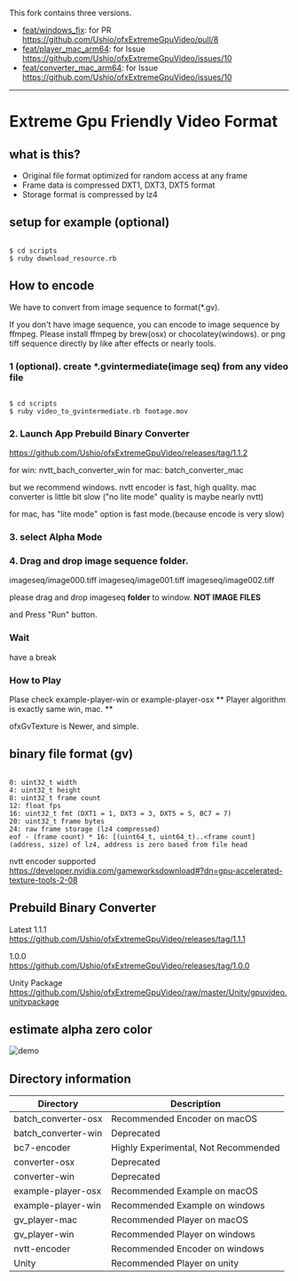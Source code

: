 This fork contains three versions.

- [feat/windows_fix](https://github.com/funatsufumiya/ofxExtremeGpuVideo/tree/feat/windows_fix): for PR https://github.com/Ushio/ofxExtremeGpuVideo/pull/8
- [feat/player_mac_arm64](https://github.com/funatsufumiya/ofxExtremeGpuVideo/tree/feat/player_mac_arm64): for Issue https://github.com/Ushio/ofxExtremeGpuVideo/issues/10
- [feat/converter_mac_arm64](https://github.com/funatsufumiya/ofxExtremeGpuVideo/tree/feat/converter_mac_arm64): for Issue https://github.com/Ushio/ofxExtremeGpuVideo/issues/10
-----

# Extreme Gpu Friendly Video Format

## what is this?
- Original file format optimized for random access at any frame
- Frame data is compressed DXT1, DXT3, DXT5 format
- Storage format is compressed by lz4

## setup for example (optional)

```

$ cd scripts
$ ruby download_resource.rb

```

## How to encode
We have to convert from image sequence to format(\*.gv).

If you don't have image sequence, you can encode to image sequence by ffmpeg.
Please install ffmpeg by brew(osx) or chocolatey(windows).
or png tiff sequence directly by like after effects or nearly tools.

### 1 (optional). create \*.gvintermediate(image seq) from any video file

```

$ cd scripts
$ ruby video_to_gvintermediate.rb footage.mov

```

### 2. Launch App Prebuild Binary Converter
https://github.com/Ushio/ofxExtremeGpuVideo/releases/tag/1.1.2

for win: nvtt_bach_converter_win
for mac: batch_converter_mac

but we recommend windows. nvtt encoder is fast, high quality.
mac converter is little bit slow ("no lite mode" quality is maybe nearly nvtt)

for mac, has "lite mode" option is fast mode.(because encode is very slow)

### 3. select Alpha Mode

### 4. Drag and drop image sequence folder.
imageseq/image000.tiff
imageseq/image001.tiff
imageseq/image002.tiff

please drag and drop imageseq **folder** to window.
**NOT IMAGE FILES**

and Press "Run" button.

### Wait
have a break

### How to Play
Plase check example-player-win or example-player-osx
** Player algorithm is exactly same win, mac. **

ofxGvTexture is Newer, and simple.

## binary file format (gv)

```

0: uint32_t width
4: uint32_t height
8: uint32_t frame count
12: float fps
16: uint32_t fmt (DXT1 = 1, DXT3 = 3, DXT5 = 5, BC7 = 7)
20: uint32_t frame bytes
24: raw frame storage (lz4 compressed)
eof - (frame count) * 16: [(uint64_t, uint64_t)..<frame count] (address, size) of lz4, address is zero based from file head

```

nvtt encoder supported
https://developer.nvidia.com/gameworksdownload#?dn=gpu-accelerated-texture-tools-2-08


## Prebuild Binary Converter
Latest 1.1.1<br>
https://github.com/Ushio/ofxExtremeGpuVideo/releases/tag/1.1.1

1.0.0<br>
https://github.com/Ushio/ofxExtremeGpuVideo/releases/tag/1.0.0

Unity Package<br>
https://github.com/Ushio/ofxExtremeGpuVideo/raw/master/Unity/gpuvideo.unitypackage

## estimate alpha zero color

![demo](estimate.png)

## Directory information

|  Directory  |  Description  |
| ---- | ---- |
|  batch_converter-osx  |  Recommended Encoder on macOS  |
|  batch_converter-win  |  Deprecated  |
|  bc7-encoder  |  Highly Experimental, Not Recommended |
|  converter-osx  |  Deprecated |
|  converter-win  |  Deprecated |
|  example-player-osx  |  Recommended Example on macOS |
|  example-player-win  |  Recommended Example on windows  |
|  gv_player-mac  |  Recommended Player on macOS |
|  gv_player-win  |  Recommended Player on windows  |
|  nvtt-encoder  |  Recommended Encoder on windows  |
|  Unity |  Recommended Player on unity  |

